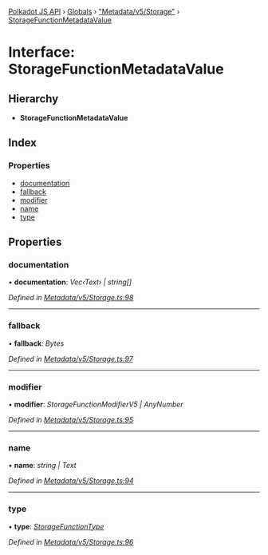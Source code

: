 [Polkadot JS API](../README.md) › [Globals](../globals.md) › ["Metadata/v5/Storage"](../modules/_metadata_v5_storage_.md) › [StorageFunctionMetadataValue](_metadata_v5_storage_.storagefunctionmetadatavalue.md)

# Interface: StorageFunctionMetadataValue

## Hierarchy

* **StorageFunctionMetadataValue**

## Index

### Properties

* [documentation](_metadata_v5_storage_.storagefunctionmetadatavalue.md#documentation)
* [fallback](_metadata_v5_storage_.storagefunctionmetadatavalue.md#fallback)
* [modifier](_metadata_v5_storage_.storagefunctionmetadatavalue.md#modifier)
* [name](_metadata_v5_storage_.storagefunctionmetadatavalue.md#name)
* [type](_metadata_v5_storage_.storagefunctionmetadatavalue.md#type)

## Properties

###  documentation

• **documentation**: *Vec‹Text› | string[]*

*Defined in [Metadata/v5/Storage.ts:98](https://github.com/polkadot-js/api/blob/ca186a4b2c/packages/metadata/src/Metadata/v5/Storage.ts#L98)*

___

###  fallback

• **fallback**: *Bytes*

*Defined in [Metadata/v5/Storage.ts:97](https://github.com/polkadot-js/api/blob/ca186a4b2c/packages/metadata/src/Metadata/v5/Storage.ts#L97)*

___

###  modifier

• **modifier**: *StorageFunctionModifierV5 | AnyNumber*

*Defined in [Metadata/v5/Storage.ts:95](https://github.com/polkadot-js/api/blob/ca186a4b2c/packages/metadata/src/Metadata/v5/Storage.ts#L95)*

___

###  name

• **name**: *string | Text*

*Defined in [Metadata/v5/Storage.ts:94](https://github.com/polkadot-js/api/blob/ca186a4b2c/packages/metadata/src/Metadata/v5/Storage.ts#L94)*

___

###  type

• **type**: *[StorageFunctionType](../classes/_metadata_v5_storage_.storagefunctiontype.md)*

*Defined in [Metadata/v5/Storage.ts:96](https://github.com/polkadot-js/api/blob/ca186a4b2c/packages/metadata/src/Metadata/v5/Storage.ts#L96)*
